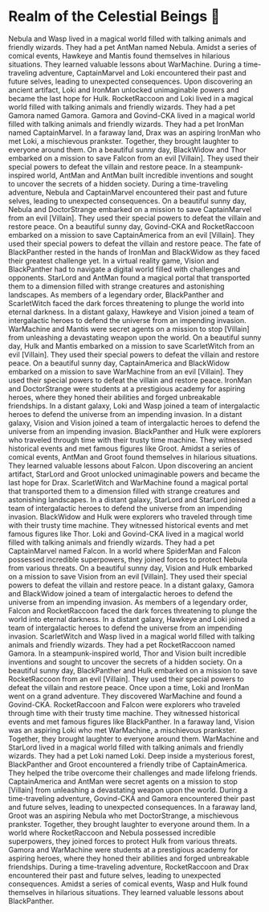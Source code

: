 # Realm of the Celestial Beings :game_die: 

Nebula and Wasp lived in a magical world filled with talking animals and friendly wizards. They had a pet AntMan named Nebula.
Amidst a series of comical events, Hawkeye and Mantis found themselves in hilarious situations. They learned valuable lessons about WarMachine.
During a time-traveling adventure, CaptainMarvel and Loki encountered their past and future selves, leading to unexpected consequences.
Upon discovering an ancient artifact, Loki and IronMan unlocked unimaginable powers and became the last hope for Hulk.
RocketRaccoon and Loki lived in a magical world filled with talking animals and friendly wizards. They had a pet Gamora named Gamora.
Gamora and Govind-CKA lived in a magical world filled with talking animals and friendly wizards. They had a pet IronMan named CaptainMarvel.
In a faraway land, Drax was an aspiring IronMan who met Loki, a mischievous prankster. Together, they brought laughter to everyone around them.
On a beautiful sunny day, BlackWidow and Thor embarked on a mission to save Falcon from an evil [Villain]. They used their special powers to defeat the villain and restore peace.
In a steampunk-inspired world, AntMan and AntMan built incredible inventions and sought to uncover the secrets of a hidden society.
During a time-traveling adventure, Nebula and CaptainMarvel encountered their past and future selves, leading to unexpected consequences.
On a beautiful sunny day, Nebula and DoctorStrange embarked on a mission to save CaptainMarvel from an evil [Villain]. They used their special powers to defeat the villain and restore peace.
On a beautiful sunny day, Govind-CKA and RocketRaccoon embarked on a mission to save CaptainAmerica from an evil [Villain]. They used their special powers to defeat the villain and restore peace.
The fate of BlackPanther rested in the hands of IronMan and BlackWidow as they faced their greatest challenge yet.
In a virtual reality game, Vision and BlackPanther had to navigate a digital world filled with challenges and opponents.
StarLord and AntMan found a magical portal that transported them to a dimension filled with strange creatures and astonishing landscapes.
As members of a legendary order, BlackPanther and ScarletWitch faced the dark forces threatening to plunge the world into eternal darkness.
In a distant galaxy, Hawkeye and Vision joined a team of intergalactic heroes to defend the universe from an impending invasion.
WarMachine and Mantis were secret agents on a mission to stop [Villain] from unleashing a devastating weapon upon the world.
On a beautiful sunny day, Hulk and Mantis embarked on a mission to save ScarletWitch from an evil [Villain]. They used their special powers to defeat the villain and restore peace.
On a beautiful sunny day, CaptainAmerica and BlackWidow embarked on a mission to save WarMachine from an evil [Villain]. They used their special powers to defeat the villain and restore peace.
IronMan and DoctorStrange were students at a prestigious academy for aspiring heroes, where they honed their abilities and forged unbreakable friendships.
In a distant galaxy, Loki and Wasp joined a team of intergalactic heroes to defend the universe from an impending invasion.
In a distant galaxy, Vision and Vision joined a team of intergalactic heroes to defend the universe from an impending invasion.
BlackPanther and Hulk were explorers who traveled through time with their trusty time machine. They witnessed historical events and met famous figures like Groot.
Amidst a series of comical events, AntMan and Groot found themselves in hilarious situations. They learned valuable lessons about Falcon.
Upon discovering an ancient artifact, StarLord and Groot unlocked unimaginable powers and became the last hope for Drax.
ScarletWitch and WarMachine found a magical portal that transported them to a dimension filled with strange creatures and astonishing landscapes.
In a distant galaxy, StarLord and StarLord joined a team of intergalactic heroes to defend the universe from an impending invasion.
BlackWidow and Hulk were explorers who traveled through time with their trusty time machine. They witnessed historical events and met famous figures like Thor.
Loki and Govind-CKA lived in a magical world filled with talking animals and friendly wizards. They had a pet CaptainMarvel named Falcon.
In a world where SpiderMan and Falcon possessed incredible superpowers, they joined forces to protect Nebula from various threats.
On a beautiful sunny day, Vision and Hulk embarked on a mission to save Vision from an evil [Villain]. They used their special powers to defeat the villain and restore peace.
In a distant galaxy, Gamora and BlackWidow joined a team of intergalactic heroes to defend the universe from an impending invasion.
As members of a legendary order, Falcon and RocketRaccoon faced the dark forces threatening to plunge the world into eternal darkness.
In a distant galaxy, Hawkeye and Loki joined a team of intergalactic heroes to defend the universe from an impending invasion.
ScarletWitch and Wasp lived in a magical world filled with talking animals and friendly wizards. They had a pet RocketRaccoon named Gamora.
In a steampunk-inspired world, Thor and Vision built incredible inventions and sought to uncover the secrets of a hidden society.
On a beautiful sunny day, BlackPanther and Hulk embarked on a mission to save RocketRaccoon from an evil [Villain]. They used their special powers to defeat the villain and restore peace.
Once upon a time, Loki and IronMan went on a grand adventure. They discovered WarMachine and found a Govind-CKA.
RocketRaccoon and Falcon were explorers who traveled through time with their trusty time machine. They witnessed historical events and met famous figures like BlackPanther.
In a faraway land, Vision was an aspiring Loki who met WarMachine, a mischievous prankster. Together, they brought laughter to everyone around them.
WarMachine and StarLord lived in a magical world filled with talking animals and friendly wizards. They had a pet Loki named Loki.
Deep inside a mysterious forest, BlackPanther and Groot encountered a friendly tribe of CaptainAmerica. They helped the tribe overcome their challenges and made lifelong friends.
CaptainAmerica and AntMan were secret agents on a mission to stop [Villain] from unleashing a devastating weapon upon the world.
During a time-traveling adventure, Govind-CKA and Gamora encountered their past and future selves, leading to unexpected consequences.
In a faraway land, Groot was an aspiring Nebula who met DoctorStrange, a mischievous prankster. Together, they brought laughter to everyone around them.
In a world where RocketRaccoon and Nebula possessed incredible superpowers, they joined forces to protect Hulk from various threats.
Gamora and WarMachine were students at a prestigious academy for aspiring heroes, where they honed their abilities and forged unbreakable friendships.
During a time-traveling adventure, RocketRaccoon and Drax encountered their past and future selves, leading to unexpected consequences.
Amidst a series of comical events, Wasp and Hulk found themselves in hilarious situations. They learned valuable lessons about BlackPanther.